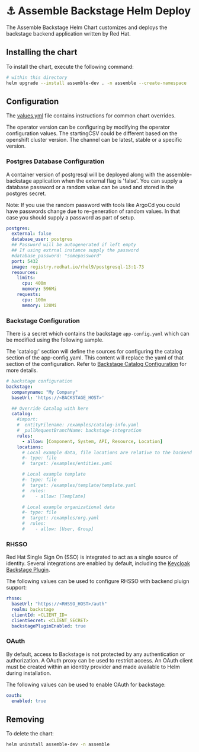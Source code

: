 # ⚓️ Assemble Backstage Helm Deploy

The Assemble Backstage Helm Chart customizes and deploys the backstage backend application  written by Red Hat.

## Installing the chart

To install the chart, execute the following command:

```bash
# within this directory 
helm upgrade --install assemble-dev . -n assemble --create-namespace
```

## Configuration

The [values.yml](values.yaml) file contains instructions for common chart overrides.

The operator version can be configuring by modifying the operator configuration values. The startingCSV could be different based on the openshift cluster version.  The channel can be latest, stable or a specific version.

### Postgres Database Configuration

A container version of postgresql will be deployed along with the assemble-backstage application when the external flag is 'false'.  You can
 supply a database password or a random value can be used and stored in the postgres secret.  

Note: If you use the random password with tools like ArgoCd you could have passwords change due to re-generation of random values. In that case you should supply a password as part of setup.

```yaml
postgres:
  external: false
  database_user: postgres
  ## Password will be autogenerated if left empty
  ## If using extrnal instance supply the password
  #database_password: "somepassword"
  port: 5432
  image: registry.redhat.io/rhel9/postgresql-13:1-73
  resources:
    limits:
      cpu: 400m
      memory: 596Mi
    requests:
      cpu: 100m
      memory: 128Mi
```

### Backstage Configuration

There is a secret which contains the backstage `app-config.yaml` which can be modified using the following sample.

The 'catalog:' section will define the sources for configuring the catalog section of the app-config.yaml. This content will replace the yaml of that section of the configuration.  Refer to [Backstage Catalog Configuration](https://backstage.io/docs/features/software-catalog/configuration) for more details.  

```yaml
# backstage configuration
backstage:
  companyname: "My Company"
  baseUrl: 'https://<BACKSTAGE_HOST>'

  ## Override Catalog with here
  catalog:
    #import:
    #  entityFilename: /examples/catalog-info.yaml
    #  pullRequestBranchName: backstage-integration
    rules:
      - allow: [Component, System, API, Resource, Location]
    locations:
      # Local example data, file locations are relative to the backend process, typically `packages/backend`
      #- type: file
      #  target: /examples/entities.yaml

      # Local example template
      #- type: file
      #  target: /examples/template/template.yaml
      #  rules:
      #    - allow: [Template]

      # Local example organizational data
      #- type: file
      #  target: /examples/org.yaml
      #  rules:
      #    - allow: [User, Group]
```

### RHSSO

Red Hat Single Sign On (SSO) is integrated to act as a single source of identity. Several integrations are enabled by default, including the [Keycloak Backstage Plugin](https://github.com/janus-idp/backstage-plugins/tree/main/plugins/keycloak-backend).

The following values can be used to configure RHSSO with backend pluign support:

```yaml
rhsso:
  baseUrl: "https://<RHSSO_HOST>/auth"
  realm: backstage
  clientId: <CLIENT_ID>
  clientSecret: <CLIENT_SECRET>
  backstagePluginEnabled: true
```


### OAuth

By default, access to Backstage is not protected by any authentication or authorization. A OAuth proxy can be used to restrict access. An OAuth client must be created within an identity provider and made available to Helm during installation. 

The following values can be used to enable OAuth for backstage:

```yaml
oauth:
  enabled: true
```

## Removing

To delete the chart:

```bash
helm uninstall assemble-dev -n assemble
```
